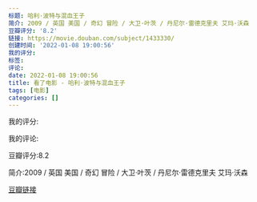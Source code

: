 ```yaml
---
标题: 哈利·波特与混血王子
简介: 2009 / 英国 美国 / 奇幻 冒险 / 大卫·叶茨 / 丹尼尔·雷德克里夫 艾玛·沃森
豆瓣评分: '8.2'
链接: https://movie.douban.com/subject/1433330/
创建时间: '2022-01-08 19:00:56'
我的评分:
标签:
评论:
date: 2022-01-08 19:00:56
title: 看了电影 - 哈利·波特与混血王子
tags: [电影]
categories: []
---
```


我的评分:

我的评论:

豆瓣评分:8.2

简介:2009 / 英国 美国 / 奇幻 冒险 / 大卫·叶茨 / 丹尼尔·雷德克里夫 艾玛·沃森

[豆瓣链接](https://movie.douban.com/subject/1433330/)

